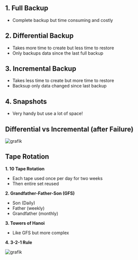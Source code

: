 ## 1. Full Backup
- Complete backup but time consuming and costly

## 2. Differential Backup
- Takes more time to create but less time to restore
- Only backups data since the last full backup

## 3. Incremental Backup
- Takes less time to create but more time to restore
- Backsup only data changed since last backup

## 4. Snapshots
- Very handy but use a lot of space!


## Differential vs Incremental (after Failure)

![grafik](https://user-images.githubusercontent.com/84674087/131898234-23a3a52e-9609-4721-b141-12944d56232d.png)

## Tape Rotation

**1. 10 Tape Rotation**
- Each tape used once per day for two weeks
- Then entire set reused

**2. Grandfather-Father-Son (GFS)**
- Son (Daily)
- Father (weekly)
- Grandfather (monthly)

**3. Towers of Hanoi**
- Like GFS but more complex

**4. 3-2-1 Rule**

![grafik](https://user-images.githubusercontent.com/84674087/132099357-afbdcabb-8331-4400-9d7c-cd314c136d30.png)
